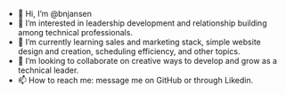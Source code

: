 - 👋 Hi, I’m @bnjansen
- 👀 I’m interested in leadership development and relationship building among technical professionals.
- 🌱 I’m currently learning sales and marketing stack, simple website design and creation, scheduling efficiency, and other topics.
- 💞️ I’m looking to collaborate on creative ways to develop and grow as a technical leader.
- 📫 How to reach me: message me on GitHub or through Likedin.

<!---
bnjansen/bnjansen is a ✨ special ✨ repository because its `README.md` (this file) appears on your GitHub profile.
You can click the Preview link to take a look at your changes.
--->
